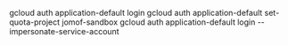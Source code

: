 gcloud auth application-default login
gcloud auth application-default set-quota-project jomof-sandbox
gcloud auth application-default login --impersonate-service-account